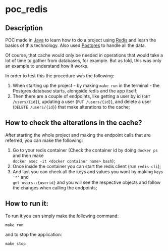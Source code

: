 # poc_redis

## Description

POC made in [Java](https://www.java.com/en/) to learn how to do a project using [Redis](https://redis.io/) and learn the basics of this technology. Also used [Postgres](https://www.postgresql.org/) to handle all the data. 

Of course, that cache would only be needed in operations that would take a lot of time to gather from databases, for example.
But as told, this was only an example to understand how it works.

In order to test this the procedure was the following:

1. When starting up the project - by making `make run` in the terminal - the Postgres database starts, alongside redis and the app itself;
2. Then there are a couple of endpoints, like getting a user by id (`GET /users/{id}`), updating a user (`PUT /users/{id}`), and delete a user (`DELETE /users/{id}`) that make alterations to the cache;

## How to check the alterations in the cache?

After starting the whole project and making the endpoint calls that are referred, you can make the following:

1. Go to your redis container (Check the container id by doing `docker ps` and then make <br> `docker exec -it <docker container name> bash`);
2. Once inside the container you can start the redis client (run `redis-cli`);
3. And last you can check all the keys and values you want by making `keys '*'` and <br> `get users::{userid}` and you will see the respective objects and follow the changes when calling the endpoints;

## How to run it:

To run it you can simply make the following command:

```shell
make run
```

and to stop the application: 
```shell
make stop
```
